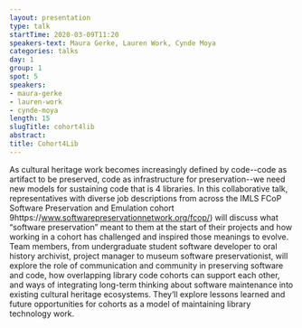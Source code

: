 ```yaml
---
layout: presentation
type: talk
startTime: 2020-03-09T11:20
speakers-text: Maura Gerke, Lauren Work, Cynde Moya
categories: talks
day: 1
group: 1
spot: 5
speakers:
- maura-gerke
- lauren-work
- cynde-moya
length: 15
slugTitle: cohort4lib
abstract:
title: Cohort4Lib
---
```

As cultural heritage work becomes increasingly defined by code--code as artifact to be preserved, code as infrastructure for preservation--we need new models for sustaining code that is 4 libraries. In this collaborative talk, representatives with diverse job descriptions from across the IMLS FCoP Software Preservation and Emulation cohort 9https://www.softwarepreservationnetwork.org/fcop/) will discuss what “software preservation” meant to them at the start of their projects and how working in a cohort has challenged and inspired those meanings to evolve. Team members, from undergraduate student software developer to oral history archivist, project manager to museum software preservationist, will explore the role of communication and community in preserving software and code, how overlapping library code cohorts can support each other, and ways of integrating long-term thinking about software maintenance into existing cultural heritage ecosystems. They’ll explore lessons learned and future opportunities for cohorts as a model of maintaining library technology work.
